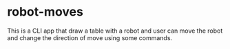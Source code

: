 # robot-moves
This is a CLI app that draw a table with a robot and user can move the robot and change the direction of move using some commands.
